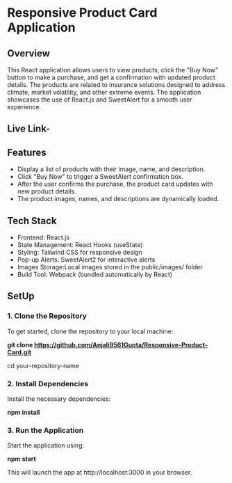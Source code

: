 # **Responsive Product Card Application**

## **Overview**

<p>This React application allows users to view products, click the "Buy Now" button to make a purchase, and get a confirmation with updated product details. The products are related to insurance solutions designed to address climate, market volatility, and other extreme events. The application showcases the use of React.js and SweetAlert for a smooth user experience.</p>

## Live Link- 

## Features
<ul>
<li>Display a list of products with their image, name, and description.</li>
  
<li>Click "Buy Now" to trigger a SweetAlert confirmation box.</li>

<li>After the user confirms the purchase, the product card updates with new product details.</li>

<li>The product images, names, and descriptions are dynamically loaded.</li>

</ul>

## Tech Stack
**<ul>**
  
<li>Frontend: React.js</li>

<li>State Management: React Hooks (useState)</li>

<li>Styling: Tailwind CSS for responsive design</li>

<li>Pop-up Alerts: SweetAlert2 for interactive alerts</li>

<li>Images Storage:Local images stored in the public/images/ folder</li>

<li>Build Tool: Webpack (bundled automatically by React)</li>

**</ul>**

## SetUp

### **1. Clone the Repository**

To get started, clone the repository to your local machine:


**git clone https://github.com/Anjali9561Gupta/Responsive-Product-Card.git**

cd your-repository-name

### **2. Install Dependencies**

 Install the necessary dependencies:
 
**npm install**

### **3. Run the Application**

Start the application using:

**npm start**

This will launch the app at http://localhost:3000 in your browser.





